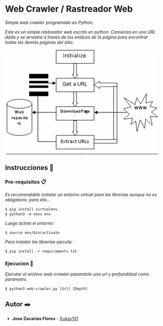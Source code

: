 # Web Crawler / Rastreador Web

_Simple web crawler programado en Python._

_Este es un simple rastreador web escrito en python. Comienza en una URL dada y se arrastra a través de los enlaces de la página para encontrar todas las demás páginas del sitio._

<p align="center"><img src='https://raw.githubusercontent.com/Xukay101/simple-web-crawler-python/master/esquema.png' /></p>

## Instrucciones 🔧

### Pre-requisitos 📋

_Es recomendable instalar un entorno virtual para las librerias aunque no es obligatorio, para ello..._

```
$ pip install virtualenv
$ python3 -m venv env
```

_Luego activa el entorno:_
```
$ source env/bin/activate
```

_Para instalar las librerias ejecuta:_

```
$ pip install -r requirements.txt
```

### Ejecucion 🚀

_Ejecutar el archivo web-crawler pasandole una url y profundidad como parametro._

```
$ python3 web-crawler.py [Url] [Depth]
```

## Autor ✒️

* **Jose Zacarías Flores**  - [Xukay101](https://github.com/Xukay101)
